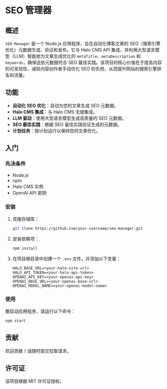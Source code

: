 # SEO 管理器

## 概述

`SEO Manager` 是一个 Node.js 应用程序，旨在自动化博客文章的 SEO（搜索引擎优化）元数据生成、验证和发布。它与 Halo CMS API 集成，并利用大型语言模型（LLM）智能地为文章生成优化的 `metaTitle`、`metaDescription` 和 `keywords`，确保这些元数据符合 SEO 最佳实践。该项目的核心价值在于提高内容的可发现性，减轻内容创作者手动优化 SEO 的负担，从而提升网站的搜索引擎排名和流量。

## 功能

*   **自动化 SEO 优化**：自动为您的文章生成 SEO 元数据。
*   **Halo CMS 集成**：与 Halo CMS 无缝集成。
*   **LLM 驱动**：使用大型语言模型生成高质量的 SEO 元数据。
*   **SEO 最佳实践**：根据 SEO 最佳实践验证生成的元数据。
*   **计划任务**：按计划运行以保持您的文章优化。

## 入门

### 先决条件

*   Node.js
*   npm
*   Halo CMS 实例
*   OpenAI API 密钥

### 安装

1.  克隆存储库：

    ```bash
    git clone https://github.com/your-username/seo-manager.git
    ```

2.  安装依赖项：

    ```bash
    npm install
    ```

3.  在项目根目录中创建一个 `.env` 文件，并添加以下变量：

    ```
    HALO_BASE_URL=<your-halo-site-url>
    HALO_API_TOKEN=<your-halo-api-token>
    OPENAI_API_KEY=<your-openai-api-key>
    OPENAI_BASE_URL=<your-openai-base-url>
    OPENAI_MODEL_NAME=<your-openai-model-name>
    ```

### 使用

要启动应用程序，请运行以下命令：

```bash
npm start
```

## 贡献

欢迎贡献！请随时提交拉取请求。

## 许可证

该项目根据 MIT 许可证授权。
